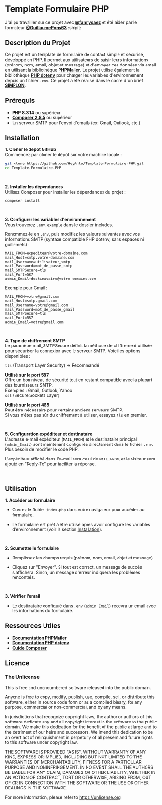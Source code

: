 # Template Formulaire PHP

J'ai pu travailler sur ce projet avec [**@fannysaez**](https://github.com/fannysaez) et été aider par le formateur [**@GuillaumePons63**](https://github.com/GuillaumePons63) :shipit:

## Description du Projet

Ce projet est un template de formulaire de contact simple et sécurisé, développé en PHP. Il permet aux utilisateurs de saisir leurs informations (prénom, nom, email, objet et message) et d'envoyer ces données via email en utilisant la bibliothèque [**PHPMailer**](https://github.com/PHPMailer/PHPMailer). Le projet utilise également la bibliothèque [**PHP dotenv**](https://github.com/vlucas/phpdotenv) pour charger les variables d'environnement depuis un fichier `.env`. Ce projet a été réalisé dans le cadre d'un brief [**SIMPLON**](https://www.simplon.co/).

## Prérequis

- **PHP 8.3.14** ou supérieur
- [**Composer 2.8.5**](https://getcomposer.org/) ou supérieur
- Un serveur SMTP pour l'envoi d'emails (ex: Gmail, Outlook, etc.)

## Installation

**1. Cloner le dépôt GitHub**
<br>
Commencez par cloner le dépôt sur votre machine locale :

```bash
git clone https://github.com/HeyAnto/Template-Formulaire-PHP.git
cd Template-Formulaire-PHP
```

<br>

**2. Installer les dépendances**
<br>
Utilisez Composer pour installer les dépendances du projet :

```bash
composer install
```

<br>

**3. Configurer les variables d'environnement**
<br>
Vous trouverez `.env.exemple` dans le dossier includes.
<br>

Renommez-le en `.env`, puis modifiez les valeurs suivantes avec vos informations SMTP (syntaxe compatible PHP dotenv, sans espaces ni guillemets) :

```env
MAIL_FROM=expediteur@votre-domaine.com
mail_Host=smtp.votre-domaine.com
mail_Username=utilisateur_smtp
mail_Password=mot_de_passe_smtp
mail_SMTPSecure=tls
mail_Port=587
admin_Email=destinataire@votre-domaine.com
```

Exemple pour Gmail :

```env
MAIL_FROM=votre@gmail.com
mail_Host=smtp.gmail.com
mail_Username=votre@gmail.com
mail_Password=mot_de_passe_gmail
mail_SMTPSecure=tls
mail_Port=587
admin_Email=votre@gmail.com
```

<br>

**4. Type de chiffrement SMTP**
<br>
Le paramètre mail_SMTPSecure définit la méthode de chiffrement utilisée pour sécuriser la connexion avec le serveur SMTP. Voici les options disponibles :

`tls` (Transport Layer Security) → Recommandé

**Utilisé sur le port 587**
<br>
Offre un bon niveau de sécurité tout en restant compatible avec la plupart des fournisseurs SMTP.
<br>
Exemples : Gmail, Outlook, Yahoo
<br>
`ssl` (Secure Sockets Layer)

**Utilisé sur le port 465**
<br>
Peut être nécessaire pour certains anciens serveurs SMTP.
<br>
Si vous n’êtes pas sûr du chiffrement à utiliser, essayez `tls` en premier.

<br>

**5. Configuration expéditeur et destinataire**
<br>
L'adresse e-mail expéditeur (`MAIL_FROM`) et le destinataire principal (`admin_Email`) sont maintenant configurés directement dans le fichier `.env`. Plus besoin de modifier le code PHP.

L'expéditeur affiché dans l'e-mail sera celui de `MAIL_FROM`, et le visiteur sera ajouté en "Reply-To" pour faciliter la réponse.

<br>

## Utilisation

**1. Accéder au formulaire**

- Ouvrez le fichier `index.php` dans votre navigateur pour accéder au formulaire.

- Le formulaire est prêt à être utilisé après avoir configuré les variables d'environnement (voir la section [Installation](#installation)).

<br>

**2. Soumettre le formulaire**

- Remplissez les champs requis (prénom, nom, email, objet et message).

- Cliquez sur "Envoyer". Si tout est correct, un message de succès s'affichera. Sinon, un message d'erreur indiquera les problèmes rencontrés.

<br>

**3. Vérifier l'email**

- Le destinataire configuré dans `.env` (`admin_Email`) recevra un email avec les informations du formulaire.

## Ressources Utiles

- [**Documentation PHPMailer**](https://github.com/PHPMailer/PHPMailer)
- [**Documentation PHP dotenv**](https://github.com/vlucas/phpdotenv)
- [**Guide Composer**](https://getcomposer.org/doc/)

## Licence

### The Unlicense

This is free and unencumbered software released into the public domain.

Anyone is free to copy, modify, publish, use, compile, sell, or
distribute this software, either in source code form or as a compiled
binary, for any purpose, commercial or non-commercial, and by any
means.

In jurisdictions that recognize copyright laws, the author or authors
of this software dedicate any and all copyright interest in the
software to the public domain. We make this dedication for the benefit
of the public at large and to the detriment of our heirs and
successors. We intend this dedication to be an overt act of
relinquishment in perpetuity of all present and future rights to this
software under copyright law.

THE SOFTWARE IS PROVIDED "AS IS", WITHOUT WARRANTY OF ANY KIND,
EXPRESS OR IMPLIED, INCLUDING BUT NOT LIMITED TO THE WARRANTIES OF
MERCHANTABILITY, FITNESS FOR A PARTICULAR PURPOSE AND NONINFRINGEMENT.
IN NO EVENT SHALL THE AUTHORS BE LIABLE FOR ANY CLAIM, DAMAGES OR
OTHER LIABILITY, WHETHER IN AN ACTION OF CONTRACT, TORT OR OTHERWISE,
ARISING FROM, OUT OF OR IN CONNECTION WITH THE SOFTWARE OR THE USE OR
OTHER DEALINGS IN THE SOFTWARE.

For more information, please refer to <https://unlicense.org>
